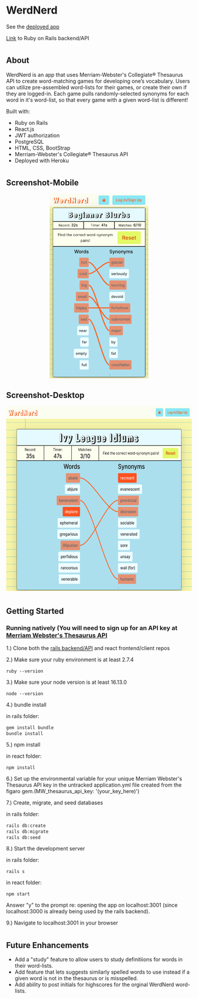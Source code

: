 # WerdNerd

See the [deployed app](https://werd-nerd.herokuapp.com/)

[Link](https://github.com/BluejayTay/word_app_rails) to Ruby on Rails backend/API

#

## About

WerdNerd is an app that uses Merriam-Webster&apos;s Collegiate® Thesaurus API to create word-matching games for developing one’s vocabulary. Users can utilize pre-assembled word-lists for their games, or create their own if they are logged-in. Each game pulls randomly-selected synonyms for each word in it&apos;s word-list, so that every game with a given word-list is different!

Built with:

- Ruby on Rails
- React.js
- JWT authorization
- PostgreSQL
- HTML, CSS, BootStrap
- Merriam-Webster&apos;s Collegiate® Thesaurus API
- Deployed with Heroku

#

## Screenshot-Mobile

<p align="center">
<img src="src/screenshot-mobile.png"  height="500">
</p>

## Screenshot-Desktop

<p align="center">
<img src="src/screenshot-desktop.png"  height="500">
</p>

#

## Getting Started

### Running natively (You will need to sign up for an API key at [Merriam Webster's Thesaurus API](https://www.dictionaryapi.com/)<br>

1.) Clone both the [rails backend/API](https://github.com/BluejayTay/word_app_rails) and react frontend/client repos

2.) Make sure your ruby environment is at least 2.7.4

```
ruby --version
```

3.) Make sure your node version is at least 16.13.0

```
node --version
```

4.) bundle install <br>

in rails folder:

```
gem install bundle
bundle install
```

5.) npm install <br>

in react folder:

```
npm install
```

6.) Set up the environmental variable for your unique Merriam Webster's Thesaurus API key in the untracked application.yml file created from the figaro gem.(MW_thesaurus_api_key: '(your_key_here)')

7.) Create, migrate, and seed databases <br>

in rails folder:

```
rails db:create
rails db:migrate
rails db:seed
```

8.) Start the development server <br>

in rails folder:

```
rails s
```

in react folder:

```
npm start
```

Answer "y" to the prompt re: opening the app on localhost:3001 (since localhost:3000 is already being used by the rails backend).

9.) Navigate to localhost:3001 in your browser

#

## Future Enhancements

- Add a "study" feature to allow users to study definitiions for words in their word-lists.
- Add feature that lets suggests similarly spelled words to use instead if a given word is not in the thesaurus or is misspelled.
- Add ability to post initials for highscores for the orginal WerdNerd word-lists.
